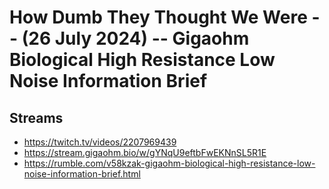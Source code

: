 # How Dumb They Thought We Were -- (26 July 2024) -- Gigaohm Biological High Resistance Low Noise Information Brief

## Streams
- https://twitch.tv/videos/2207969439
- https://stream.gigaohm.bio/w/gYNqU9eftbFwEKNnSL5R1E
- https://rumble.com/v58kzak-gigaohm-biological-high-resistance-low-noise-information-brief.html

